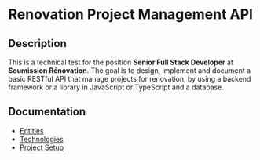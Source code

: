 # Renovation Project Management API

## Description
This is a technical test for the position **Senior Full Stack Developer** at **Soumission Rénovation**. 
The goal is to design, implement and document a basic RESTful API that manage projects for renovation, by using a backend framework or a library in JavaScript or TypeScript and a database.

## Documentation

- [Entities](./docs/entities/index.md)
- [Technologies](./docs/technologies/index.md)
- [Project Setup](./docs/setup/index.md)

